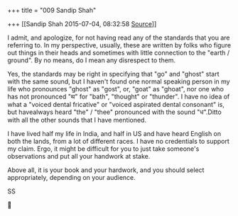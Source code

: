 +++
title = "009 Sandip Shah"

+++
[[Sandip Shah	2015-07-04, 08:32:58 [Source](https://groups.google.com/g/samskrita/c/JRuJw-Z5mlw)]]



I admit, and apologize, for not having read any of the standards that you are referring to. In my perspective, usually, these are written by folks who figure out things in their heads and sometimes with little connection to the "earth / ground". By no means, do I mean any disrespect to them.

  

Yes, the standards may be right in specifying that "go" and "ghost" start with the same sound, but I haven't found one normal speaking person in my life who pronounces "ghost" as "gost", or, "goat" as "ghoat", nor one who has not pronounced "थ" for "bath", "thought" or "thunder". I have no idea of what a "voiced dental fricative" or "voiced aspirated dental consonant" is, but havealways heard "the" / "thee" pronounced with the sound "ध".Ditto with all the other sounds that I have mentioned.

  
I have lived half my life in India, and half in US and have heard English on both the lands, from a lot of different races. I have no credentials to support my claim. Ergo, it might be difficult for you to just take someone's observations and put all your handwork at stake.  
  
Above all, it is your book and your hardwork, and you should select appropriately, depending on your audience.  
  
SS



